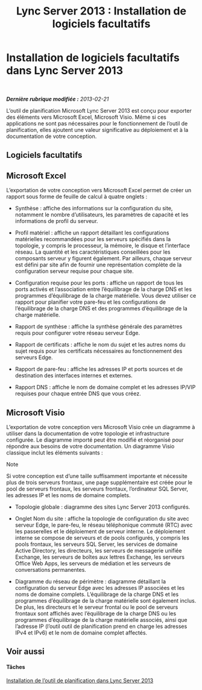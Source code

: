 ﻿---
title: 'Lync Server 2013 : Installation de logiciels facultatifs'
TOCTitle: Installation de logiciels facultatifs
ms:assetid: b95b3301-fa1e-4b96-9af4-05b43d39db8d
ms:mtpsurl: https://technet.microsoft.com/fr-fr/library/Gg615032(v=OCS.15)
ms:contentKeyID: 53095509
ms.date: 05/20/2016
mtps_version: v=OCS.15
ms.translationtype: HT
---

# Installation de logiciels facultatifs dans Lync Server 2013

 

_**Dernière rubrique modifiée :** 2013-02-21_

L’outil de planification Microsoft Lync Server 2013 est conçu pour exporter des éléments vers Microsoft Excel, Microsoft Visio. Même si ces applications ne sont pas nécessaires pour le fonctionnement de l’outil de planification, elles ajoutent une valeur significative au déploiement et à la documentation de votre conception.

## Logiciels facultatifs

## Microsoft Excel

L’exportation de votre conception vers Microsoft Excel permet de créer un rapport sous forme de feuille de calcul à quatre onglets :

  - Synthèse : affiche des informations sur la configuration du site, notamment le nombre d’utilisateurs, les paramètres de capacité et les informations de profil du serveur.

  - Profil matériel : affiche un rapport détaillant les configurations matérielles recommandées pour les serveurs spécifiés dans la topologie, y compris le processeur, la mémoire, le disque et l’interface réseau. La quantité et les caractéristiques conseillées pour les composants serveur y figurent également. Par ailleurs, chaque serveur est défini par site afin de fournir une représentation complète de la configuration serveur requise pour chaque site.

  - Configuration requise pour les ports : affiche un rapport de tous les ports activés et l’association entre l’équilibrage de la charge DNS et les programmes d’équilibrage de la charge matérielle. Vous devez utiliser ce rapport pour planifier votre pare-feu et les configurations de l’équilibrage de la charge DNS et des programmes d’équilibrage de la charge matérielle.

  - Rapport de synthèse : affiche la synthèse générale des paramètres requis pour configurer votre réseau serveur Edge.

  - Rapport de certificats : affiche le nom du sujet et les autres noms du sujet requis pour les certificats nécessaires au fonctionnement des serveurs Edge.

  - Rapport de pare-feu : affiche les adresses IP et ports sources et de destination des interfaces internes et externes.

  - Rapport DNS : affiche le nom de domaine complet et les adresses IP/VIP requises pour chaque entrée DNS que vous créez.

## Microsoft Visio

L’exportation de votre conception vers Microsoft Visio crée un diagramme à utiliser dans la documentation de votre topologie et infrastructure configurée. Le diagramme importé peut être modifié et réorganisé pour répondre aux besoins de votre documentation. Un diagramme Visio classique inclut les éléments suivants :

> [!NOTE]  
> Si votre conception est d’une taille suffisamment importante et nécessite plus de trois serveurs frontaux, une page supplémentaire est créée pour le pool de serveurs frontaux, les serveurs frontaux, l’ordinateur SQL Server, les adresses IP et les noms de domaine complets.

  - Topologie globale : diagramme des sites Lync Server 2013 configurés.

  - Onglet Nom du site : affiche la topologie de configuration du site avec serveur Edge, le pare-feu, le réseau téléphonique commuté (RTC) avec les passerelles et le déploiement de serveur interne. Le déploiement interne se compose de serveurs et de pools configurés, y compris les pools frontaux, les serveurs SQL Server, les services de domaine Active Directory, les directeurs, les serveurs de messagerie unifiée Exchange, les serveurs de boîtes aux lettres Exchange, les serveurs Office Web Apps, les serveurs de médiation et les serveurs de conversations permanentes.

  - Diagramme du réseau de périmètre : diagramme détaillant la configuration du serveur Edge avec les adresses IP associées et les noms de domaine complets. L’équilibrage de la charge DNS et les programmes d’équilibrage de la charge matérielle sont également inclus. De plus, les directeurs et le serveur frontal ou le pool de serveurs frontaux sont affichés avec l’équilibrage de la charge DNS ou les programmes d’équilibrage de la charge matérielle associés, ainsi que l’adresse IP (l’outil outil de planification prend en charge les adresses IPv4 et IPv6) et le nom de domaine complet affectés.

## Voir aussi

#### Tâches

[Installation de l’outil de planification dans Lync Server 2013](lync-server-2013-installing-the-planning-tool.md)

